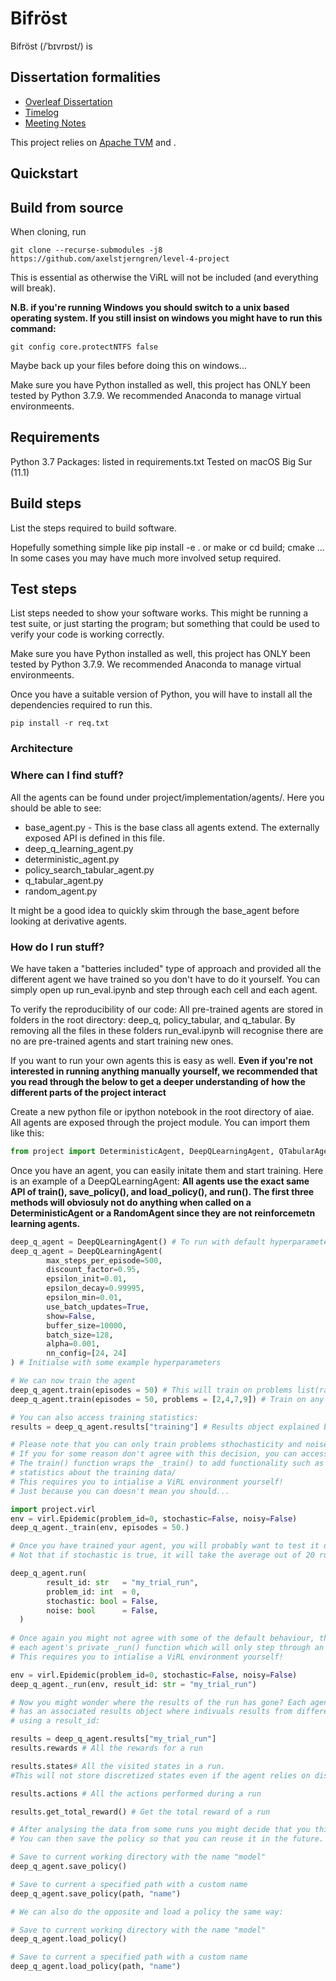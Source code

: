 # Bifröst

Bifröst (/ˈbɪvrɒst/) is 

## Dissertation formalities
* [Overleaf Dissertation](https://www.overleaf.com/project/5f756faefef3ec00014e888a)
* [Timelog](https://github.com/axelstjerngren/level-4-project/wiki/Timelog)
* [Meeting Notes](https://github.com/axelstjerngren/level-4-project/wiki/Meeting-Notes)

This project relies on [Apache TVM](https://tvm.apache.org) and .



## Quickstart


## Build from source
When cloning, run 
```
git clone --recurse-submodules -j8 https://github.com/axelstjerngren/level-4-project
```
This is essential as otherwise the ViRL will not be included (and everything will break).

**N.B. if you're running Windows you should switch to a unix based operating system. If you still insist on windows you might have to run this command:**
```
git config core.protectNTFS false
```
Maybe back up your files before doing this on windows...


Make sure you have Python installed as well, this project has ONLY been tested by Python 3.7.9. We recommended Anaconda to manage virtual environmeents.



## Requirements



Python 3.7
Packages: listed in requirements.txt
Tested on macOS Big Sur (11.1) 


## Build steps

List the steps required to build software.

Hopefully something simple like pip install -e . or make or cd build; cmake ... In some cases you may have much more involved setup required.

## Test steps

List steps needed to show your software works. This might be running a test suite, or just starting the program; but something that could be used to verify your code is working correctly.















Make sure you have Python installed as well, this project has ONLY been tested by Python 3.7.9. We recommended Anaconda to manage virtual environmeents.

Once you have a suitable version of Python, you will have to install all the dependencies required to run this.
```
pip install -r req.txt
```
### Architecture

### Where can I find stuff?
All the agents can be found under project/implementation/agents/. Here you should be able to see:

* base_agent.py - This is the base class all agents extend. The externally exposed API is defined in this file.
* deep_q_learning_agent.py
* deterministic_agent.py
* policy_search_tabular_agent.py
* q_tabular_agent.py
* random_agent.py

It might be a good idea to quickly skim through the base_agent before looking at derivative agents.

### How do I run stuff?
We have taken a "batteries included" type of approach and provided all the different agent we have trained so you don't have to do it yourself. You can simply open up run_eval.ipynb and step through each cell and each agent.

To verify the reproducibility of our code:
All pre-trained agents are stored in folders in the root directory: deep_q, policy_tabular, and q_tabular. By removing all the files in these folders run_eval.ipynb will recognise there are no are pre-trained agents and start training new ones.

If you want to run your own agents this is easy as well. **Even if you're not interested in running anything manually yourself, we recommended that you read through the below to get a deeper understanding of how the different parts of the project interact**

Create a new python file or ipython notebook in the root directory of aiae. All agents are exposed through the project module. You can import them like this:

``` python
from project import DeterministicAgent, DeepQLearningAgent, QTabularAgent, RandomAgent, PolicySearchTabularAgent.
```
Once you have an agent, you can easily initate them and start training. Here is an example of a DeepQLearningAgent:
**All agents use the exact same API of train(), save_policy(), and load_policy(), and run(). The first three methods will obviosuly not do anything when called on a DeterministicAgent or a RandomAgent since they are not reinforcemetn learning agents.**

``` python
deep_q_agent = DeepQLearningAgent() # To run with default hyperparameters
deep_q_agent = DeepQLearningAgent(
        max_steps_per_episode=500,
        discount_factor=0.95,
        epsilon_init=0.01,
        epsilon_decay=0.99995,
        epsilon_min=0.01,
        use_batch_updates=True,
        show=False,
        buffer_size=10000,
        batch_size=128,
        alpha=0.001,
        nn_config=[24, 24]
) # Initialse with some example hyperparameters

# We can now train the agent
deep_q_agent.train(episodes = 50) # This will train on problems list(range(1,10))
deep_q_agent.train(episodes = 50, problems = [2,4,7,9]) # Train on any combinations of specific problems.

# You can also access training statistics:
results = deep_q_agent.results["training"] # Results object explained below

# Please note that you can only train problems sthochasticity and noise set to False. 
# If you for some reason don't agree with this decision, you can access the agent's private _train() function. 
# The train() function wraps the _train() to add functionality such as training on multiple problems and saving 
# statistics about the training data/
# This requires you to intialise a ViRL environment yourself!
# Just because you can doesn't mean you should...

import project.virl 
env = virl.Epidemic(problem_id=0, stochastic=False, noisy=False)
deep_q_agent._train(env, episodes = 50.)

# Once you have trained your agent, you will probably want to test it out!
# Not that if stochastic is true, it will take the average out of 20 runs. 

deep_q_agent.run(
        result_id: str   = "my_trial_run",
        problem_id: int  = 0,
        stochastic: bool = False,
        noise: bool      = False,
  )
  
# Once again you might not agree with some of the default behaviour, then you use
# each agent's private _run() function which will only step through an environment once.
# This requires you to intialise a ViRL environment yourself!

env = virl.Epidemic(problem_id=0, stochastic=False, noisy=False)
deep_q_agent._run(env, result_id: str = "my_trial_run")

# Now you might wonder where the results of the run has gone? Each agent
# has an associated results object where indivuals results from different runs can be accessed
# using a result_id:

results = deep_q_agent.results["my_trial_run"]
results.rewards # All the rewards for a run

results.states# All the visited states in a run. 
#This will not store discretized states even if the agent relies on discretization.

results.actions # All the actions performed during a run

results.get_total_reward() # Get the total reward of a run

# After analysing the data from some runs you might decide that you think the agent performs well. 
# You can then save the policy so that you can reuse it in the future.

# Save to current working directory with the name "model"
deep_q_agent.save_policy()

# Save to current a specified path with a custom name
deep_q_agent.save_policy(path, "name")

# We can also do the opposite and load a policy the same way:

# Save to current working directory with the name "model"
deep_q_agent.load_policy()

# Save to current a specified path with a custom name
deep_q_agent.load_policy(path, "name")


```



